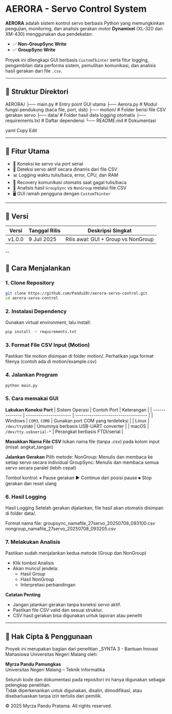 # AERORA - Servo Control System

**AERORA** adalah sistem kontrol servo berbasis Python yang memungkinkan pengujian, monitoring, dan analisis gerakan motor **Dynamixel** (XL-320 dan XM-430) menggunakan dua pendekatan:

- ✅ **Non-GroupSync Write**
- ✅ **GroupSync Write**

Proyek ini dilengkapi GUI berbasis `CustomTkinter` serta fitur logging, pengambilan data performa sistem, pemulihan komunikasi, dan analisis hasil gerakan dari file `.csv`.

---

## 📁 Struktur Direktori
AERORA/
├── main.py # Entry point GUI utama
├── Aerora.py # Modul fungsi pendukung (baca file, port, dsb)
├── motion/ # Folder berisi file CSV gerakan servo
├── data/ # Folder hasil data logging otomatis
├── requirements.txt # Daftar dependensi
└── README.md # Dokumentasi

yaml
Copy
Edit


---

## 🚀 Fitur Utama

- 🔌 Koneksi ke servo via port serial
- 🧠 Deteksi servo aktif secara dinamis dari file CSV
- 📊 Logging waktu tulis/baca, error, CPU, dan RAM
- 🔁 Recovery komunikasi otomatis saat gagal tulis/baca
- 🧪 Analisis hasil `GroupSync` vs `NonGroup` melalui file CSV
- 🖥️ GUI ramah pengguna dengan `CustomTkinter`

---

## 📌 Versi

| Versi  | Tanggal Rilis  | Deskripsi Singkat                   |
|--------|----------------|-------------------------------------|
| v1.0.0 | 9 Juli 2025    | Rilis awal: GUI + Group vs NonGroup |

--

## 🚀 Cara Menjalankan

### 1. Clone Repository
```bash
git clone https://github.com/Pandu28r/aerora-servo-control.git
cd aerora-servo-control
```

### 2. **Instalasi Dependency**
Gunakan virtual environment, lalu install:

```bash
pip install -r requirements.txt
```

### 3. **Format File CSV Input (Motion)**
Pastikan file motion disimpan di folder motion/. Perhatikan juga
format filenya (contoh ada di motion/example.csv)

### 4. **Jalankan Program**
```bash
python main.py
```

### 5. **Cara memakai GUI**

**Lakukan Koneksi Port**
| Sistem Operasi | Contoh Port            | Keterangan                          |
| -------------- | ---------------------- | ----------------------------------- |
| Windows        | `COM3`, `COM6`         | Gunakan port COM yang terdeteksi    |
| Linux          | `/dev/ttyUSB0`         | Umumnya berbasis USB-UART converter |
| macOS          | `/dev/tty.usbserial-*` | Perangkat berbasis FTDI/serial      |

**Masukkan Nama File CSV**
Isikan nama file (tanpa .csv) pada kolom input (misal: angkat_tangan)

**Jalankan Gerakan**
Pilih metode:
NonGroup: Menulis dan membaca ke setiap servo secara individual
GroupSync: Menulis dan membaca semua servo secara paralel (lebih cepat)

Tombol kontrol:
⏸ Pause gerakan
▶ Continue dari posisi pause
⏹ Stop gerakan dan reset ulang

### 6. **Hasil Logging**
Hasil Logging
Setelah gerakan dijalankan, file hasil akan otomatis disimpan di folder data/.

Format nama file:
groupsync_namafile_27servo_20250708_093100.csv
nongroup_namafile_27servo_20250708_093205.csv

### 7. **Melakukan Analisis**
Pastikan sudah menjalankan kedua metode (Group dan NonGroup)
- Klik tombol Analisis
- Akan muncul jendela:
    - Hasil Group
    - Hasil NonGroup
    - Interpretasi perbandingan

**Catatan Penting**
- Jangan jalankan gerakan tanpa koneksi servo aktif.
- Pastikan file CSV valid dan sesuai struktur.
- CSV hasil gerakan bisa digunakan untuk laporan atau peneliti

---

## 📘 Hak Cipta & Penggunaan

Proyek ini merupakan bagian dari penelitian _SYNTA 3 - Bantuan Inovasi Mahasiswa Universitas Negeri Malang oleh:

**Myrza Pandu Pamungkas**  
Universitas Negeri Malang – Teknik Informatika

Seluruh kode dan dokumentasi pada repositori ini hanya digunakan sebagai pelengkap penelitian.  
Tidak diperkenankan untuk digunakan, disalin, dimodifikasi, atau disebarluaskan tanpa izin tertulis dari pemilik.

© 2025 Myrza Pandu Pratama. All rights reserved.






